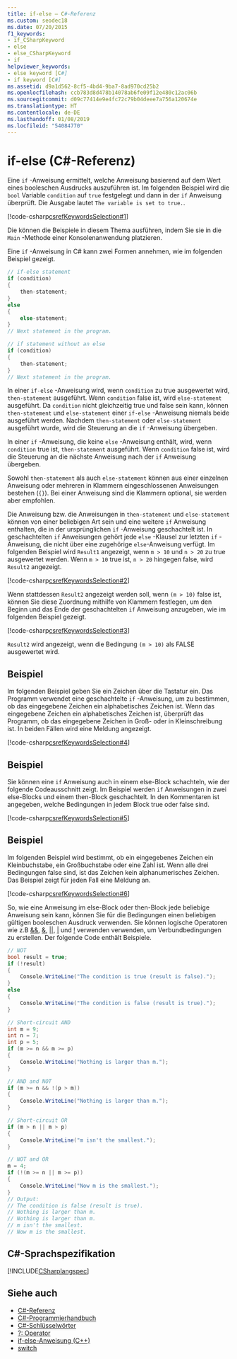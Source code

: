 ```yaml
---
title: if-else – C#-Referenz
ms.custom: seodec18
ms.date: 07/20/2015
f1_keywords:
- if_CSharpKeyword
- else
- else_CSharpKeyword
- if
helpviewer_keywords:
- else keyword [C#]
- if keyword [C#]
ms.assetid: d9a1d562-8cf5-4bd4-9ba7-8ad970cd25b2
ms.openlocfilehash: ccb783d8d478b14078ab6fe09f12e480c12ac06b
ms.sourcegitcommit: d09c77414e9e4fc72c79b04deee7a756a120674e
ms.translationtype: HT
ms.contentlocale: de-DE
ms.lasthandoff: 01/08/2019
ms.locfileid: "54084770"
---
```

# <a name="if-else-c-reference"></a>if-else (C#-Referenz)

Eine `if` -Anweisung ermittelt, welche Anweisung basierend auf dem Wert eines booleschen Ausdrucks auszuführen ist. Im folgenden Beispiel wird die `bool` Variable `condition` auf `true` festgelegt und dann in der `if` Anweisung überprüft. Die Ausgabe lautet `The variable is set to true.`.

[!code-csharp[csrefKeywordsSelection#1](~/samples/snippets/csharp/VS_Snippets_VBCSharp/csrefKeywordsSelection/CS/csrefKeywordsSelection.cs#1)]

Die können die Beispiele in diesem Thema ausführen, indem Sie sie in die `Main` -Methode einer Konsolenanwendung platzieren.

Eine `if` -Anweisung in C# kann zwei Formen annehmen, wie im folgenden Beispiel gezeigt.

```csharp
// if-else statement
if (condition)
{
    then-statement;
}
else
{
    else-statement;
}
// Next statement in the program.

// if statement without an else
if (condition)
{
    then-statement;
}
// Next statement in the program.
```

In einer `if-else` -Anweisung wird, wenn `condition` zu true ausgewertet wird, `then-statement` ausgeführt. Wenn `condition` false ist, wird `else-statement` ausgeführt. Da `condition` nicht gleichzeitig true und false sein kann, können `then-statement` und `else-statement` einer `if-else` -Anweisung niemals beide ausgeführt werden. Nachdem `then-statement` oder `else-statement` ausgeführt wurde, wird die Steuerung an die `if` -Anweisung übergeben.

In einer `if` -Anweisung, die keine `else` -Anweisung enthält, wird, wenn `condition` true ist, `then-statement` ausgeführt. Wenn `condition` false ist, wird die Steuerung an die nächste Anweisung nach der `if` Anweisung übergeben.

Sowohl `then-statement` als auch `else-statement` können aus einer einzelnen Anweisung oder mehreren in Klammern eingeschlossenen Anweisungen bestehen (`{}`). Bei einer Anweisung sind die Klammern optional, sie werden aber empfohlen.

Die Anweisung bzw. die Anweisungen in `then-statement` und `else-statement` können von einer beliebigen Art sein und eine weitere `if` Anweisung enthalten, die in der ursprünglichen `if` -Anweisung geschachtelt ist. In geschachtelten `if` Anweisungen gehört jede `else` -Klausel zur letzten `if` -Anweisung, die nicht über eine zugehörige `else`-Anweisung verfügt. Im folgenden Beispiel wird `Result1` angezeigt, wenn `m > 10` und `n > 20` zu true ausgewertet werden. Wenn `m > 10` true ist, `n > 20` hingegen false, wird `Result2` angezeigt.

[!code-csharp[csrefKeywordsSelection#2](~/samples/snippets/csharp/VS_Snippets_VBCSharp/csrefKeywordsSelection/CS/csrefKeywordsSelection.cs#2)]

Wenn stattdessen `Result2` angezeigt werden soll, wenn `(m > 10)` false ist, können Sie diese Zuordnung mithilfe von Klammern festlegen, um den Beginn und das Ende der geschachtelten `if` Anweisung anzugeben, wie im folgenden Beispiel gezeigt.

[!code-csharp[csrefKeywordsSelection#3](~/samples/snippets/csharp/VS_Snippets_VBCSharp/csrefKeywordsSelection/CS/csrefKeywordsSelection.cs#3)]

`Result2` wird angezeigt, wenn die Bedingung `(m > 10)` als FALSE ausgewertet wird.

## <a name="example"></a>Beispiel

Im folgenden Beispiel geben Sie ein Zeichen über die Tastatur ein. Das Programm verwendet eine geschachtelte `if` -Anweisung, um zu bestimmen, ob das eingegebene Zeichen ein alphabetisches Zeichen ist. Wenn das eingegebene Zeichen ein alphabetisches Zeichen ist, überprüft das Programm, ob das eingegebene Zeichen in Groß- oder in Kleinschreibung ist. In beiden Fällen wird eine Meldung angezeigt.

[!code-csharp[csrefKeywordsSelection#4](~/samples/snippets/csharp/VS_Snippets_VBCSharp/csrefKeywordsSelection/CS/csrefKeywordsSelection.cs#4)]

## <a name="example"></a>Beispiel

Sie können eine `if` Anweisung auch in einem else-Block schachteln, wie der folgende Codeausschnitt zeigt. Im Beispiel werden `if` Anweisungen in zwei else-Blocks und einem then-Block geschachtelt. In den Kommentaren ist angegeben, welche Bedingungen in jedem Block true oder false sind.

[!code-csharp[csrefKeywordsSelection#5](~/samples/snippets/csharp/VS_Snippets_VBCSharp/csrefKeywordsSelection/CS/csrefKeywordsSelection.cs#5)]

## <a name="example"></a>Beispiel

Im folgenden Beispiel wird bestimmt, ob ein eingegebenes Zeichen ein Kleinbuchstabe, ein Großbuchstabe oder eine Zahl ist. Wenn alle drei Bedingungen false sind, ist das Zeichen kein alphanumerisches Zeichen. Das Beispiel zeigt für jeden Fall eine Meldung an.

[!code-csharp[csrefKeywordsSelection#6](~/samples/snippets/csharp/VS_Snippets_VBCSharp/csrefKeywordsSelection/CS/csrefKeywordsSelection.cs#6)]

So, wie eine Anweisung im else-Block oder then-Block jede beliebige Anweisung sein kann, können Sie für die Bedingungen einen beliebigen gültigen booleschen Ausdruck verwenden. Sie können logische Operatoren wie z.B [&&](../operators/conditional-and-operator.md), [&](../operators/and-operator.md), [&#124;&#124;](../operators/conditional-or-operator.md), [&#124;](../operators/or-operator.md) und [!](../operators/logical-negation-operator.md) verwenden verwenden, um Verbundbedingungen zu erstellen. Der folgende Code enthält Beispiele.

```csharp
// NOT
bool result = true;
if (!result)
{
    Console.WriteLine("The condition is true (result is false).");
}
else
{
    Console.WriteLine("The condition is false (result is true).");
}

// Short-circuit AND
int m = 9;
int n = 7;
int p = 5;
if (m >= n && m >= p)
{
    Console.WriteLine("Nothing is larger than m.");
}

// AND and NOT
if (m >= n && !(p > m))
{
    Console.WriteLine("Nothing is larger than m.");
}

// Short-circuit OR
if (m > n || m > p)
{
    Console.WriteLine("m isn't the smallest.");
}

// NOT and OR
m = 4;
if (!(m >= n || m >= p))
{
    Console.WriteLine("Now m is the smallest.");
}
// Output:
// The condition is false (result is true).
// Nothing is larger than m.
// Nothing is larger than m.
// m isn't the smallest.
// Now m is the smallest.
```

## <a name="c-language-specification"></a>C#-Sprachspezifikation

[!INCLUDE[CSharplangspec](~/includes/csharplangspec-md.md)]

## <a name="see-also"></a>Siehe auch

- [C#-Referenz](../index.md)  
- [C#-Programmierhandbuch](../../programming-guide/index.md)  
- [C#-Schlüsselwörter](index.md)  
- [?: Operator](../operators/conditional-operator.md)  
- [if-else-Anweisung (C++)](/cpp/cpp/if-else-statement-cpp)  
- [switch](switch.md)  

